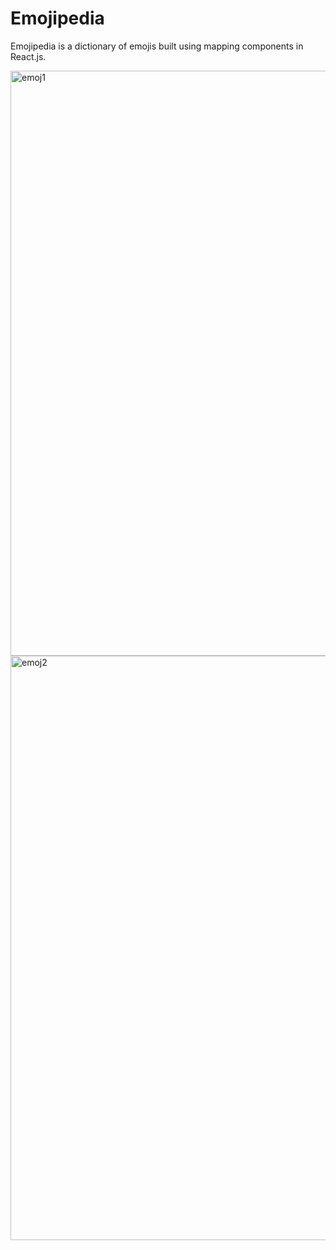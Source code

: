 # Emojipedia
Emojipedia is a dictionary of emojis built using mapping components in React.js.

<img width="936" alt="emoj1" src="https://user-images.githubusercontent.com/55875010/111477972-4f1ab200-8738-11eb-99f3-5e65816a5f60.PNG">
<img width="935" alt="emoj2" src="https://user-images.githubusercontent.com/55875010/111477980-517d0c00-8738-11eb-9423-18877fb7c285.PNG">
